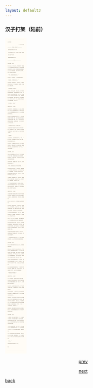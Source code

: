 ```yaml
---
layout: default3
---
```


### 汉子打架（陆前）

![](https://raw.githubusercontent.com/UserT2019/UserT2019.github.io/master/assets/img/hzdj.png)


<p style="text-align:center"><a href="./dx-bllzy.html">prev</a></p>

<p style="text-align:center"><a href="./dx-sndj.html">next</a></p>

[back](./my-page.html)

